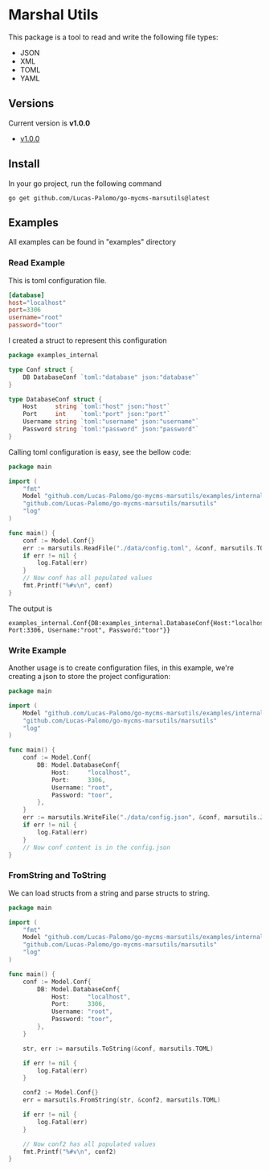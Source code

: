 # Marshal Utils

This package is a tool to read and write the following file types:
- JSON
- XML
- TOML
- YAML

## Versions

Current version is **v1.0.0**

- [v1.0.0](https://github.com/Lucas-Palomo/go-mycms-marsutils/releases/tag/v1.0.0)

## Install

In your go project, run the following command

```shell
go get github.com/Lucas-Palomo/go-mycms-marsutils@latest
```
## Examples

All examples can be found in "examples" directory

### Read Example

This is toml configuration file.
```toml
[database]
host="localhost"
port=3306
username="root"
password="toor"
```

I created a struct to represent this configuration

```go
package examples_internal

type Conf struct {
	DB DatabaseConf `toml:"database" json:"database"`
}

type DatabaseConf struct {
	Host     string `toml:"host" json:"host"`
	Port     int    `toml:"port" json:"port"`
	Username string `toml:"username" json:"username"`
	Password string `toml:"password" json:"password"`
}
```

Calling toml configuration is easy, see the bellow code:

```go
package main

import (
	"fmt"
	Model "github.com/Lucas-Palomo/go-mycms-marsutils/examples/internal"
	"github.com/Lucas-Palomo/go-mycms-marsutils/marsutils"
	"log"
)

func main() {
	conf := Model.Conf{}
	err := marsutils.ReadFile("./data/config.toml", &conf, marsutils.TOML)
	if err != nil {
		log.Fatal(err)
	}
	// Now conf has all populated values
	fmt.Printf("%#v\n", conf)
}
```

The output is

```text
examples_internal.Conf{DB:examples_internal.DatabaseConf{Host:"localhost", Port:3306, Username:"root", Password:"toor"}}
```

### Write Example
Another usage is to create configuration files, in this example, we're creating a json to store the project configuration:

```go
package main

import (
	Model "github.com/Lucas-Palomo/go-mycms-marsutils/examples/internal"
	"github.com/Lucas-Palomo/go-mycms-marsutils/marsutils"
	"log"
)

func main() {
	conf := Model.Conf{
		DB: Model.DatabaseConf{
			Host:     "localhost",
			Port:     3306,
			Username: "root",
			Password: "toor",
		},
	}
	err := marsutils.WriteFile("./data/config.json", &conf, marsutils.JSON)
	if err != nil {
		log.Fatal(err)
	}
	// Now conf content is in the config.json
}
```

### FromString and ToString

We can load structs from a string and parse structs to string.

```go
package main

import (
	"fmt"
	Model "github.com/Lucas-Palomo/go-mycms-marsutils/examples/internal"
	"github.com/Lucas-Palomo/go-mycms-marsutils/marsutils"
	"log"
)

func main() {
	conf := Model.Conf{
		DB: Model.DatabaseConf{
			Host:     "localhost",
			Port:     3306,
			Username: "root",
			Password: "toor",
		},
	}

	str, err := marsutils.ToString(&conf, marsutils.TOML)

	if err != nil {
		log.Fatal(err)
	}

	conf2 := Model.Conf{}
	err = marsutils.FromString(str, &conf2, marsutils.TOML)

	if err != nil {
		log.Fatal(err)
	}

	// Now conf2 has all populated values
	fmt.Printf("%#v\n", conf2)
}
```